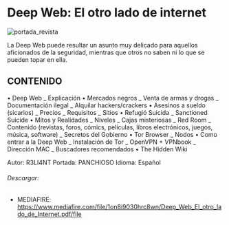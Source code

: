 # Deep Web: El otro lado de internet
![portada_revista](https://user-images.githubusercontent.com/75953873/102029029-a43ad680-3d8b-11eb-9b94-d69ab98e304c.png)

La Deep Web puede resultar un asunto muy delicado para aquellos aficionados de la seguridad, mientras que otros no saben ni lo que se pueden topar en ella.

## CONTENIDO
• Deep Web
_ Explicación
• Mercados negros
_ Venta de armas y drogas
_ Documentación ilegal
_ Alquilar hackers/crackers
• Asesinos a sueldo (sicarios)
_ Precios
_ Requisitos
_ Sitios
• Refugió Suicida
_ Sanctioned Suicide
• Mitos y Realidades
_ Niveles
_ Cajas misteriosas
_ Red Room
_ Contenido (revistas, foros, cómics, películas, libros electrónicos, juegos, música, software)
_ Secretos del Gobierno
• Tor Browser
_ Nodos
• Como entrar a la Deep Web
_ Instalación de Tor
_ OpenVPN + VPNbook
_ Dirección MAC
_ Buscadores recomendados
• The Hidden Wiki

Autor: R3LI4NT
Portada: PANCHIOSO
Idioma: Español

###### Descargar:
- MEDIAFIRE: https://www.mediafire.com/file/1on8i9030hrc8wn/Deep_Web_El_otro_lado_de_Internet.pdf/file
